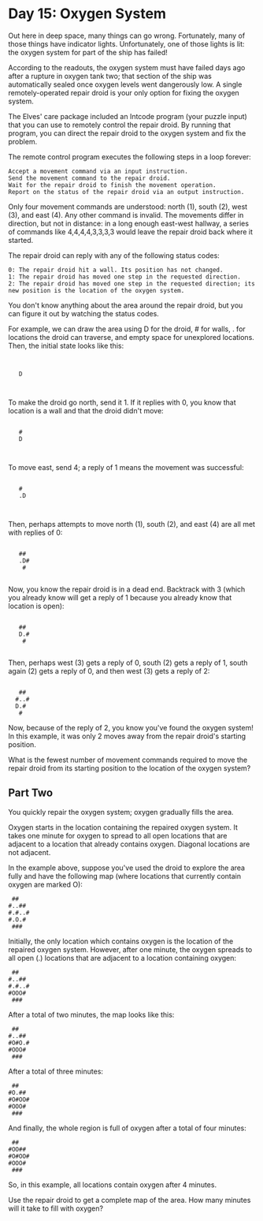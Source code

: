 # Day 15: Oxygen System

Out here in deep space, many things can go wrong. Fortunately, many of those things have indicator lights. Unfortunately, one of those lights is lit: the oxygen system for part of the ship has failed!

According to the readouts, the oxygen system must have failed days ago after a rupture in oxygen tank two; that section of the ship was automatically sealed once oxygen levels went dangerously low. A single remotely-operated repair droid is your only option for fixing the oxygen system.

The Elves' care package included an Intcode program (your puzzle input) that you can use to remotely control the repair droid. By running that program, you can direct the repair droid to the oxygen system and fix the problem.

The remote control program executes the following steps in a loop forever:

    Accept a movement command via an input instruction.
    Send the movement command to the repair droid.
    Wait for the repair droid to finish the movement operation.
    Report on the status of the repair droid via an output instruction.

Only four movement commands are understood: north (1), south (2), west (3), and east (4). Any other command is invalid. The movements differ in direction, but not in distance: in a long enough east-west hallway, a series of commands like 4,4,4,4,3,3,3,3 would leave the repair droid back where it started.

The repair droid can reply with any of the following status codes:

    0: The repair droid hit a wall. Its position has not changed.
    1: The repair droid has moved one step in the requested direction.
    2: The repair droid has moved one step in the requested direction; its new position is the location of the oxygen system.

You don't know anything about the area around the repair droid, but you can figure it out by watching the status codes.

For example, we can draw the area using D for the droid, # for walls, . for locations the droid can traverse, and empty space for unexplored locations. Then, the initial state looks like this:

```
      
      
   D  
      
      
```

To make the droid go north, send it 1. If it replies with 0, you know that location is a wall and that the droid didn't move:

```
      
   #  
   D  
      
      
```

To move east, send 4; a reply of 1 means the movement was successful:

```
      
   #  
   .D 
      
      
```

Then, perhaps attempts to move north (1), south (2), and east (4) are all met with replies of 0:

```
      
   ## 
   .D#
    # 
      
```

Now, you know the repair droid is in a dead end. Backtrack with 3 (which you already know will get a reply of 1 because you already know that location is open):

```
      
   ## 
   D.#
    # 
      
```

Then, perhaps west (3) gets a reply of 0, south (2) gets a reply of 1, south again (2) gets a reply of 0, and then west (3) gets a reply of 2:

```
      
   ## 
  #..#
  D.# 
   #  
```

Now, because of the reply of 2, you know you've found the oxygen system! In this example, it was only 2 moves away from the repair droid's starting position.

What is the fewest number of movement commands required to move the repair droid from its starting position to the location of the oxygen system?

## Part Two

You quickly repair the oxygen system; oxygen gradually fills the area.

Oxygen starts in the location containing the repaired oxygen system. It takes one minute for oxygen to spread to all open locations that are adjacent to a location that already contains oxygen. Diagonal locations are not adjacent.

In the example above, suppose you've used the droid to explore the area fully and have the following map (where locations that currently contain oxygen are marked O):

```
 ##   
#..## 
#.#..#
#.O.# 
 ###  
```

Initially, the only location which contains oxygen is the location of the repaired oxygen system. However, after one minute, the oxygen spreads to all open (.) locations that are adjacent to a location containing oxygen:

```
 ##   
#..## 
#.#..#
#OOO# 
 ###  
```

After a total of two minutes, the map looks like this:

```
 ##   
#..## 
#O#O.#
#OOO# 
 ###  
```

After a total of three minutes:

```
 ##   
#O.## 
#O#OO#
#OOO# 
 ###  
```

And finally, the whole region is full of oxygen after a total of four minutes:

```
 ##   
#OO## 
#O#OO#
#OOO# 
 ###  
```

So, in this example, all locations contain oxygen after 4 minutes.

Use the repair droid to get a complete map of the area. How many minutes will it take to fill with oxygen?

